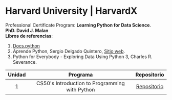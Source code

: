 # **Harvard University | HarvardX**  
Professional Certificate Program: **Learning Python for Data Science**.  
**PhD. David J. Malan**  
**Libros de referencias**:  
1. [Docs.python](https://docs.python.org/es/3/tutorial/index.html)
2. Aprende Python, Sergio Delgado Quintero, [Sitio web](https://aprendepython.es/).  
3. Python for Everybody - Exploring Data Using Python 3, Charles R. Severance.  

| Unidad | Programa | Repositorio |
| :------: | :------: | :------: |
| 1 | CS50's Introduction to Programming with Python | [Repositorio](https://github.com/jairomqcode/LearningPythonforDataScience/tree/main/CS50's%20Introduction%20to%20Programming%20with%20Python) |
